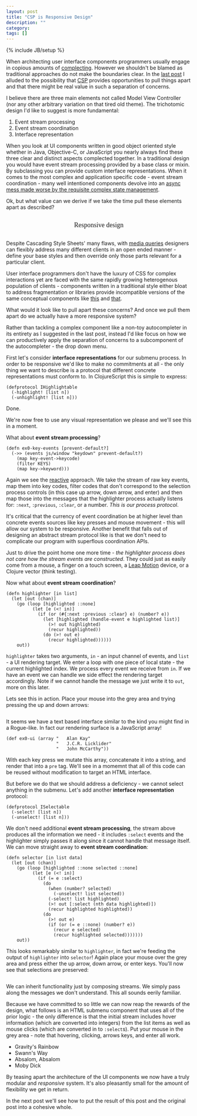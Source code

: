 ```yaml
---
layout: post
title: "CSP is Responsive Design"
description: ""
category: 
tags: []
---
```

{% include JB/setup %}

<style>
  #post ol {
    position: relative;
    left: 200px;
    font-size: 18px;
    line-height: 1.5em;
    margin: 30px 0 30px 0;
  }
  #resp {
    font-size: 18px;
    text-align: center;
    font-family: Georgia;
    margin: 30px 0;
  }
  #post #ex0 {
    height: 90px;
    background-color: #efefef;
    border: none;
    padding-top: 20px;
  }
  #post #ex1 {
    height: 110px;
    background-color: #efefef;
    border: none;
    padding-top: 20px;
  }
  #post .example pre {
    background-color: transparent;
    position: relative;
    left: 200px;
    font-size: 18px;
  }
  #post #ex2 {
    height: 150px;
    background-color: #efefef;
    border: none;
    padding-top: 20px;
  }
  #post #ex2 ul {
    position: relative;
    background: white;
    width: 170px;
    left: 190px;
    border: 1px solid #ccc;
    border-radius: 4px;
    -webkit-border-radius: 4px;
    -moz-border-radius: 4px;
  }
  #post #ex2 li {
    cursor: pointer;
    list-style: none;
    padding: 4px 4px 4px 8px;
    border-bottom: 1px solid #ccc;
  }
  #post #ex2 li.highlighted {
    background-color: #ccccff;
  }
  #post #ex2 li.selected {
    background-color: #ffcccc;
  }
  #post #ex2 li.highlighted.selected {
    background-color: #ffccff;
  }
</style>

When architecting user interface components programmers usually engage
in copious amounts of
[complecting](http://www.infoq.com/presentations/Simple-Made-Easy). However
we shouldn't be blamed as traditional approaches do not make
the boundaries clear. In the
[last post](http://swannodette.github.io/2013/07/12/communicating-sequential-processes/)
I alluded to the possibility that [CSP](http://en.wikipedia.org/wiki/CSP) provides
opportunities to pull things apart and that there might be real value
in such a separation of concerns.

I believe there are three main elements not called Model View
Controller (nor any other arbitrary variation on that tired old
theme). The trichotomic design I'd like to suggest is more
fundamental:

  1. Event stream processing
  2. Event stream coordination
  3. Interface representation

When you look at UI components written in good object oriented style
whether in Java, Objective-C, or JavaScript you nearly always find
these three clear and distinct aspects complected together. In a
traditional design you would have event stream processing provided by
a base class or mixin. By subclassing you can provide custom interface
representations. When it comes to the most complex and application
specific code - event stream coordination - many well intentioned
components devolve into an
[async mess made worse by the requisite complex state management](http://github.com/jquery/jquery-ui/blob/master/ui/jquery.ui.autocomplete.js).

Ok, but what value can we derive if we take the time pull these
elements apart as described?

<div id="resp">
    Responsive design
</div>

Despite Cascading Style Sheets' many flaws, with
[media queries](http://www.w3.org/TR/css3-mediaqueries/) designers can
flexibly address many different clients in an open ended manner -
define your base styles and then override only those parts relevant
for a particular client.

User interface programmers don't have the luxury of CSS for complex
interactions yet are faced with the same rapidly growing heterogenous
population of clients - components written in a traditional style
either bloat to address fragmentation or libraries provide incompatible
versions of the same conceptual components like
[this](http://jqueryui.com) and [that](http://jquerymobile.com).

What would it look like to pull apart these concerns? And once we pull
them apart do we actually have a more responsive system?

Rather than tackling a complex component like a non-toy autocompleter
in its entirety as I suggested in the last post, instead I'd like
focus on how we can productively apply the separation of concerns to a
subcomponent of the autocompleter - the drop down menu.

First let's consider **interface representations** for our submenu
process. In order to be responsive we'd like to make no commitments at
all - the only thing we want to describe is a protocol that different
concrete representations must conform to. In ClojureScript this is
simple to express:

```
(defprotocol IHighlightable
  (-highlight! [list n])
  (-unhighlight! [list n]))
```

Done.

We're now free to use any visual representation we please and we'll
see this in a moment.

What about **event stream processing**? 

```
(defn ex0-key-events [prevent-default?]
  (->> (events js/window "keydown" prevent-default?)
    (map key-event->keycode)
    (filter KEYS)
    (map key->keyword)))
```

Again we see the
[reactive](http://reactive-extensions.github.io/RxJS/) approach. We
take the stream of raw key events, map them into key codes, filter
codes that don't correspond to the selection process controls (in this
case up arrow, down arrow, and enter) and then map those into the
messages that the highlighter process actually listens for: `:next`,
`:previous`, `:clear`, or a number. *This is our process
protocol*.

It's critical that the currency of event coordination be at higher
level than concrete events sources like key presses and mouse
movement - this will allow our system to be responsive. Another
benefit that falls out of designing an abstract stream protocol like
is that we don't need to complicate our program with superflous
coordination APIs.

Just to drive the point home one more time - *the highlighter process
does not care how the stream events are constructed*. They could just
as easily come from a mouse, a finger on a touch screen, a
[Leap Motion](https://www.leapmotion.com/) device, or a Clojure vector
(think testing).

Now what about **event stream coordination**?

```
(defn highlighter [in list]
  (let [out (chan)]
    (go (loop [highlighted ::none]
          (let [e (<! in)]
            (if (or (#{:next :previous :clear} e) (number? e))
              (let [highlighted (handle-event e highlighted list)]
                (>! out highlighted)
                (recur highlighted))
              (do (>! out e)
                (recur highlighted))))))
    out))
```

`highlighter` takes two arguments, `in` - an input channel of events,
and `list` - a UI rendering target. We enter a loop with one piece of
local state - the current highlighted index. We process every event we
receive from `in`. If we have an event we can handle we side effect
the rendering target accordingly. Note if we cannot handle the message
we just write it to `out`, more on this later.

Lets see this in action. Place your mouse into the grey area and
trying pressing the up and down arrows:

<div id="ex0" class="example">
   <pre id="ex0-ui" style="border: none;"></pre>
</div>

It seems we have a text based interface similar to the kind you might
find in a Rogue-like. In fact our rendering surface is a JavaScript
array!

```
(def ex0-ui (array "   Alan Kay"
                   "   J.C.R. Licklider"
                   "   John McCarthy"))
```

With each key press we mutate this array, concatenate it into a
string, and render that into a `pre` tag. We'll see in a momemnt that
all of this code can be reused without modification to target an HTML
interface.

But before we do that we should address a deficiency - we cannot
select anything in the submenu. Let's add another **interface
representation** protocol:

```
(defprotocol ISelectable
  (-select! [list n])
  (-unselect! [list n]))
```

We don't need additional **event stream processing**, the stream above
produces all the information we need - it includes `:select` events
and the highlighter simply passes it along since it cannot handle that
message itself. We can move straight away to **event stream
coordination**:

```
(defn selector [in list data]
  (let [out (chan)]
    (go (loop [highlighted ::none selected ::none]
          (let [e (<! in)]
            (if (= e :select)
              (do
                (when (number? selected)
                  (-unselect! list selected))
                (-select! list highlighted)
                (>! out [:select (nth data highlighted)])
                (recur highlighted highlighted))
              (do
                (>! out e)
                (if (or (= e ::none) (number? e))
                  (recur e selected)
                  (recur highlighted selected)))))))
    out))
```

This looks remarkably similar to `highlighter`, in fact we're feeding
the output of `highlighter` into `selector`! Again place your mouse
over the grey area and press either the up arrow, down arrow, or enter
keys. You'll now see that selections are preserved:

<div id="ex1" class="example">
   <pre id="ex1-ui" style="border: none;"></pre>
</div>

We can inherit functionality just by composing streams. We simply pass
along the messages we don't understand. This all sounds eerily
familiar.

Because we have committed to so little we can now reap the rewards of
the design, what follows is an HTML submenu component that uses all of
the prior logic - the only difference is that the initial stream
includes hover information (which are converted into integers) from
the list items as well as mouse clicks (which are converted in to
`:select`s). Put your mouse in the grey area - note that hovering,
clicking, arrows keys, and enter all work.

<div id="ex2" class="example">
   <ul id="ex2-list">
      <li>Gravity's Rainbow</li>
      <li>Swann's Way</li>
      <li>Absalom, Absalom</li>
      <li>Moby Dick</li>
   </ul>
</div>

By teasing apart the architecture of the UI components we now have a
truly modular and *responsive* system. It's also pleasantly small for the
amount of flexibility we get in return.

In the next post we'll see how to put the result of this post and the
original post into a cohesive whole.

<script type="text/javascript" src="/assets/js/csp2.js"></script>
